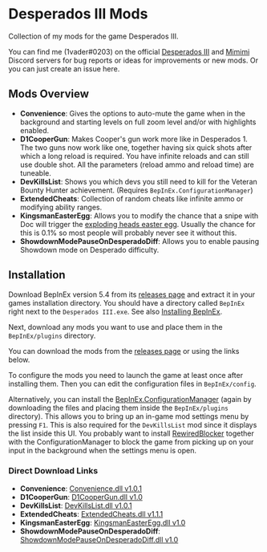 # Desperados III Mods

Collection of my mods for the game Desperados III.

You can find me (1vader#0203) on the official [Desperados III](https://discord.gg/gDFNGzx) and [Mimimi](https://discord.gg/69ZxNTu) Discord servers for bug reports or ideas for improvements or new mods. Or you can just create an issue here.

## Mods Overview

- **Convenience**: Gives the options to auto-mute the game when in the background and starting levels on full zoom level and/or with highlights enabled.
- **D1CooperGun**: Makes Cooper's gun work more like in Desperados 1. The two guns now work like one, together having six quick shots after which a long reload is required. You have infinite reloads and can still use double shot. All the parameters (reload ammo and reload time) are tuneable.
- **DevKillsList**: Shows you which devs you still need to kill for the Veteran Bounty Hunter achievement. (Requires `BepInEx.ConfigurationManager`)
- **ExtendedCheats**: Collection of random cheats like infinite ammo or modifying ability ranges.
- **KingsmanEasterEgg**: Allows you to modify the chance that a snipe with Doc will trigger the [exploding heads easter egg](https://desperados.fandom.com/wiki/Desperados_III_Easter_Eggs#Exploding_Heads). Usually the chance for this is 0.1% so most people will probably never see it without this.
- **ShowdownModePauseOnDesperadoDiff**: Allows you to enable pausing Showdown mode on Desperado difficulty.

## Installation

Download BepInEx version 5.4 from its [releases page](https://github.com/BepInEx/BepInEx/releases) and extract it in your games installation directory. You should have a directory called `BepInEx` right next to the `Desperados III.exe`. See also [Installing BepInEx](https://bepinex.github.io/bepinex_docs/master/articles/user_guide/installation/index.html).

Next, download any mods you want to use and place them in the `BepInEx/plugins` directory.

You can download the mods from the [releases page](https://github.com/benediktwerner/Desperados3Mods/releases) or using the links below.

To configure the mods you need to launch the game at least once after installing them. Then you can edit the configuration files in `BepInEx/config`.

Alternatively, you can install the [BepInEx.ConfigurationManager](https://github.com/BepInEx/BepInEx.ConfigurationManager) (again by downloading the files and placing them inside the `BepInEx/plugins` directory). This allows you to bring up an in-game mod settings menu by pressing `F1`. This is also required for the `DevKillsList` mod since it displays the list inside this UI. You probably want to install [RewiredBlocker](https://github.com/benediktwerner/RewiredBlocker) together with the ConfigurationManager to block the game from picking up on your input in the background when the settings menu is open.

### Direct Download Links

- **Convenience**: [Convenience.dll v1.0.1](https://github.com/benediktwerner/Desperados3Mods/releases/download/cheats-v1.1.0/Convenience.dll)
- **D1CooperGun**: [D1CooperGun.dll v1.0](https://github.com/benediktwerner/Desperados3Mods/releases/download/v1.0.0/D1CooperGun.dll)
- **DevKillsList**: [DevKillsList.dll v1.0.1](https://github.com/benediktwerner/Desperados3Mods/releases/download/cheats-v1.1.0/DevKillsList.dll)
- **ExtendedCheats**: [ExtendedCheats.dll v1.1.1](https://github.com/benediktwerner/Desperados3Mods/releases/download/cheats-v1.1.1/ExtendedCheats.dll)
- **KingsmanEasterEgg**: [KingsmanEasterEgg.dll v1.0](https://github.com/benediktwerner/Desperados3Mods/releases/download/v1.0.0/KingsmanEasterEgg.dll)
- **ShowdownModePauseOnDesperadoDiff**: [ShowdownModePauseOnDesperadoDiff.dll v1.0](https://github.com/benediktwerner/Desperados3Mods/releases/download/v1.0.0/ShowdownModePauseOnDesperadoDiff.dll)
